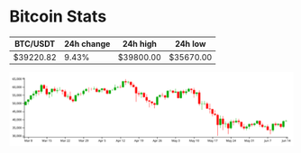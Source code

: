 # Bitcoin Stats

BTC/USDT|24h change|24h high|24h low|
|---|---|---|---|
|$39220.82|9.43%|$39800.00|$35670.00|

<img src="./chart.svg">
